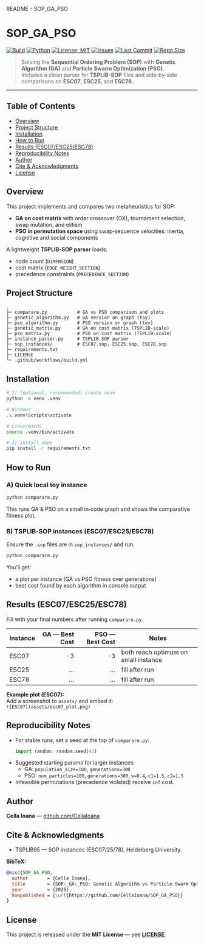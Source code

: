 README - SOP_GA_PSO

# SOP_GA_PSO

[![Build](https://github.com/CellaIoana/SOP_GA_PSO/actions/workflows/build.yml/badge.svg)](https://github.com/CellaIoana/SOP_GA_PSO/actions/workflows/build.yml)
[![Python](https://img.shields.io/badge/python-3.10%2B-blue.svg)](https://www.python.org/)
[![License: MIT](https://img.shields.io/badge/License-MIT-green.svg)](LICENSE)
[![Issues](https://img.shields.io/github/issues/CellaIoana/SOP_GA_PSO)](https://github.com/CellaIoana/SOP_GA_PSO/issues)
[![Last Commit](https://img.shields.io/github/last-commit/CellaIoana/SOP_GA_PSO)](https://github.com/CellaIoana/SOP_GA_PSO/commits/main)
[![Repo Size](https://img.shields.io/github/repo-size/CellaIoana/SOP_GA_PSO)](https://github.com/CellaIoana/SOP_GA_PSO)

> Solving the **Sequential Ordering Problem (SOP)** with **Genetic Algorithm (GA)** and **Particle Swarm Optimization (PSO)**.  
> Includes a clean parser for **TSPLIB-SOP** files and side‑by‑side comparisons on **ESC07**, **ESC25**, and **ESC78**.

---

## Table of Contents
- [Overview](#overview)
- [Project Structure](#project-structure)
- [Installation](#installation)
- [How to Run](#how-to-run)
- [Results (ESC07/ESC25/ESC78)](#results-esc07-esc25-esc78)
- [Reproducibility Notes](#reproducibility-notes)
- [Author](#author)
- [Cite & Acknowledgments](#cite--acknowledgments)
- [License](#license)

## Overview

This project implements and compares two metaheuristics for SOP:
- **GA on cost matrix** with order crossover (OX), tournament selection, swap mutation, and elitism
- **PSO in permutation space** using swap‑sequence velocities: inertia, cognitive and social components

A lightweight **TSPLIB-SOP parser** loads:
- node count (`DIMENSION`)
- cost matrix (`EDGE_WEIGHT_SECTION`)
- precedence constraints (`PRECEDENCE_SECTION`)

## Project Structure

```
.
├─ comparare.py           # GA vs PSO comparison and plots
├─ genetic_algorithm.py   # GA version on graph (toy)
├─ pso_algorithm.py       # PSO version on graph (toy)
├─ genetic_matrix.py      # GA on cost matrix (TSPLIB-scale)
├─ pso_matrix.py          # PSO on cost matrix (TSPLIB-scale)
├─ instance_parser.py     # TSPLIB-SOP parser
├─ sop_instances/         # ESC07.sop, ESC25.sop, ESC78.sop
├─ requirements.txt
├─ LICENSE
└─ .github/workflows/build.yml
```

## Installation

```bash
# 1) (optional, recommended) create venv
python -m venv .venv

# Windows
.\.venv\Scripts\activate

# Linux/macOS
source .venv/bin/activate

# 2) install deps
pip install -r requirements.txt
```

## How to Run

### A) Quick local toy instance
```bash
python comparare.py
```
This runs GA & PSO on a small in‑code graph and shows the comparative fitness plot.

### B) TSPLIB‑SOP instances (ESC07/ESC25/ESC78)
Ensure the `.sop` files are in `sop_instances/` and run:
```bash
python comparare.py
```
You'll get:
- a plot per instance (GA vs PSO fitness over generations)
- best cost found by each algorithm in console output

## Results (ESC07/ESC25/ESC78)

Fill with your final numbers after running `comparare.py`.

| Instance | GA — Best Cost | PSO — Best Cost | Notes |
|---|---:|---:|---|
| ESC07 | -3 | -3 | both reach optimum on small instance |
| ESC25 | … | … | fill after run |
| ESC78 | … | … | fill after run |

**Example plot (ESC07):**  
Add a screenshot to `assets/` and embed it:  
`![ESC07](assets/esc07_plot.png)`

## Reproducibility Notes

- For stable runs, set a seed at the top of `comparare.py`:
  ```python
  import random; random.seed(42)
  ```
- Suggested starting params for larger instances:
  - GA: `population_size=100`, `generations=300`
  - PSO: `num_particles=100`, `generations=300`, `w=0.4`, `c1=1.5`, `c2=1.5`
- Infeasible permutations (precedence violated) receive `inf` cost.

## Author

**Cella Ioana** — [github.com/CellaIoana](https://github.com/CellaIoana)

## Cite & Acknowledgments

- TSPLIB95 — SOP instances (ESC07/25/78), Heidelberg University.

**BibTeX:**
```bibtex
@misc{SOP_GA_PSO,
  author       = {Cella Ioana},
  title        = {SOP\_GA\_PSO: Genetic Algorithm vs Particle Swarm Optimization for the Sequential Ordering Problem},
  year         = {2025},
  howpublished = {\url{https://github.com/CellaIoana/SOP_GA_PSO}}
}
```

## License

This project is released under the **MIT License** — see **[LICENSE](LICENSE)**.
